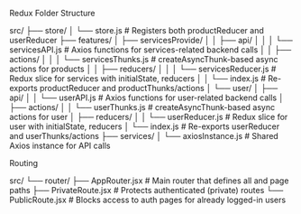 Redux Folder Structure

src/
├── store/
│   └── store.js                     # Registers both productReducer and userReducer
├── features/
│   ├── servicesProvide/
│   │   ├── api/
│   │   │   └── servicesAPI.js        # Axios functions for services-related backend calls
│   │   ├── actions/
│   │   │   └── servicesThunks.js     # createAsyncThunk-based async actions for products
│   │   ├── reducers/
│   │   │   └── servicesReducer.js    # Redux slice for services with initialState, reducers
│   │   └── index.js                 # Re-exports productReducer and productThunks/actions
│   └── user/
│       ├── api/
│       │   └── userAPI.js           # Axios functions for user-related backend calls
│       ├── actions/
│       │   └── userThunks.js        # createAsyncThunk-based async actions for user
│       ├── reducers/
│       │   └── userReducer.js       # Redux slice for user with initialState, reducers
│       └── index.js                 # Re-exports userReducer and userThunks/actions
├── services/
│   └── axiosInstance.js             # Shared Axios instance for API calls




Routing 

src/
└── router/
    ├── AppRouter.jsx         # Main router that defines all <Routes> and page paths
    ├── PrivateRoute.jsx      # Protects authenticated (private) routes
    └── PublicRoute.jsx       # Blocks access to auth pages for already logged-in users


